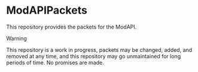 # ModAPIPackets

This repository provides the packets for the ModAPI.


> [!WARNING]  
> This repository is a work in progress, packets may be changed, added, and removed at any time, and this repository may go unmaintained for long periods of time. No promises are made.
